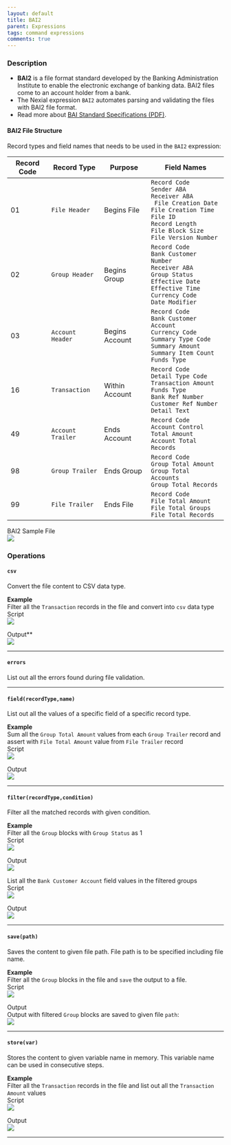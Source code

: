 ```yaml
---
layout: default
title: BAI2
parent: Expressions
tags: command expressions
comments: true
---
```


### Description

- **BAI2**  is  a  file  format  standard  developed  by  the  Banking  Administration  Institute to  enable  the 
  electronic  exchange  of  banking  data. BAI2 files come to an account holder from a bank.
- The Nexial expression `BAI2` automates parsing and validating the files with BAI2 file format.
- Read more about <a href="https://www.bai.org/docs/default-source/libraries/site-general-downloads/cash_management_2005.pdf" class="external-link" target="_nexial_link">BAI Standard Specifications (PDF)</a>.

#### BAI2 File Structure
Record types and field names that needs to be used in the `BAI2` expression:

| Record Code | Record Type | Purpose | Field Names |
| --- | --- | --- | --- |
| 01  | `File Header` | Begins File | `Record Code`<br/>`Sender ABA`<br/>`Receiver ABA`<br/>` File Creation Date`<br/>`File Creation Time`<br/>`File ID`<br/>`Record Length`<br/>`File Block Size`<br/>`File Version Number`|
| 02  | `Group Header` | Begins Group |`Record Code`<br/>`Bank Customer Number`<br/>`Receiver ABA`<br/>`Group Status`<br/>`Effective Date`<br/>`Effective Time`<br/>`Currency Code`<br/>`Date Modifier`|
| 03  | `Account Header` | Begins Account | `Record Code`<br/>`Bank Customer Account`<br/>`Currency Code`<br/>`Summary Type Code`<br/>`Summary Amount`<br/>`Summary Item Count`<br/>`Funds Type`|
| 16  | `Transaction` | Within Account | `Record Code`<br/>`Detail Type Code`<br/>`Transaction Amount`<br/>`Funds Type`<br/>`Bank Ref Number`<br/>`Customer Ref Number`<br/>`Detail Text` |
| 49  | `Account Trailer` | Ends Account | `Record Code`<br/>`Account Control Total Amount`<br/>`Account Total Records`|
| 98  | `Group Trailer` | Ends Group | `Record Code`<br/>`Group Total Amount`<br/>`Group Total Accounts`<br/>`Group Total Records`|
| 99  | `File Trailer` | Ends File | `Record Code`<br/>`File Total Amount`<br/>`File Total Groups`<br/>`File Total Records`|

BAI2 Sample File<br/>
![](image/BAI2_01.png)


### Operations

#### `csv`
Convert the file content to CSV data type.

**Example**<br/>
Filter all the `Transaction` records in the file and convert into `csv` data type<br/>
Script<br/>
![](image/BAI2_10.png)

Output**<br/>
![](image/BAI2_11.png)

-----

#### `errors`
List out all the errors found during file validation.

-----

#### `field(recordType,name)`
List out all the values of a specific field of a specific record type.<br/>

**Example**<br/>
Sum all the `Group Total Amount` values from each `Group Trailer` record and assert with `File Total Amount` value from `File Trailer` record<br/>
Script<br/>
![](image/BAI2_06.png)

Output<br/>
![](image/BAI2_07.png)

-----

#### `filter(recordType,condition)`
Filter all the matched records with given condition.

**Example**<br/>
Filter all the `Group` blocks with `Group Status` as 1<br/>
Script<br/>
![](image/BAI2_02.png)

Output<br/>
![](image/BAI2_03.png)

List all the `Bank Customer Account` field values in the filtered groups<br/>
Script<br/>
![](image/BAI2_04.png)

Output<br/>
![](image/BAI2_05.png)

-----

#### `save(path)`
Saves the content to given file path. File path is to be specified including file name.

**Example**<br/>
Filter all the `Group` blocks in the file and `save` the output to a file.<br/>
Script<br/>
![](image/BAI2_12.png)

Output<br/>
Output with filtered `Group` blocks are saved to given file `path`:<br/>
![](image/BAI2_13.png)

-----

#### `store(var)`
Stores the content to given variable name in memory. This variable name can be used in consecutive steps.

**Example**<br/>
Filter all the `Transaction` records in the file and list out all the `Transaction Amount` values<br/>
Script<br/>
![](image/BAI2_08.png)

Output<br/>
![](image/BAI2_09.png)

-----

<script>jQuery(document).ready(function () { newOperationSelect(); });</script>


